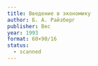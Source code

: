 ```yaml
---
title: Введение в экономику
author: Б. А. Райзберг
publisher: Вес
year: 1993
format: 60×90/16
status:
  - scanned
---
```

